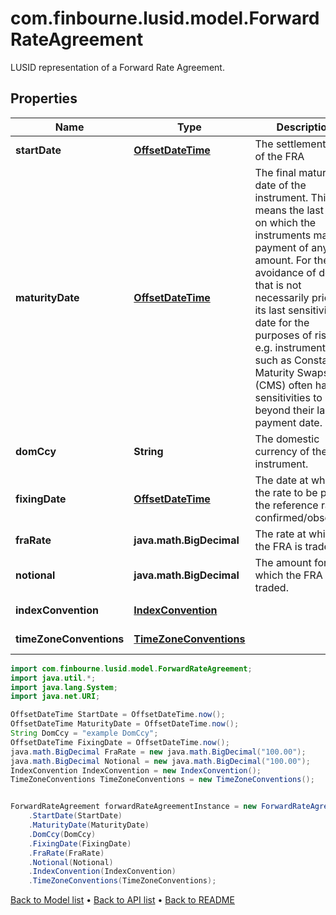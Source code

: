 # com.finbourne.lusid.model.ForwardRateAgreement
LUSID representation of a Forward Rate Agreement.

## Properties

Name | Type | Description | Notes
------------ | ------------- | ------------- | -------------
**startDate** | [**OffsetDateTime**](OffsetDateTime.md) | The settlement date of the FRA | [default to OffsetDateTime]
**maturityDate** | [**OffsetDateTime**](OffsetDateTime.md) | The final maturity date of the instrument. This means the last date on which the instruments makes a payment of any amount.  For the avoidance of doubt, that is not necessarily prior to its last sensitivity date for the purposes of risk; e.g. instruments such as  Constant Maturity Swaps (CMS) often have sensitivities to rates beyond their last payment date. | [default to OffsetDateTime]
**domCcy** | **String** | The domestic currency of the instrument. | [default to String]
**fixingDate** | [**OffsetDateTime**](OffsetDateTime.md) | The date at which the rate to be paid, the reference rate, is confirmed/observed. | [default to OffsetDateTime]
**fraRate** | **java.math.BigDecimal** | The rate at which the FRA is traded. | [default to java.math.BigDecimal]
**notional** | **java.math.BigDecimal** | The amount for which the FRA is traded. | [default to java.math.BigDecimal]
**indexConvention** | [**IndexConvention**](IndexConvention.md) |  | [optional] [default to IndexConvention]
**timeZoneConventions** | [**TimeZoneConventions**](TimeZoneConventions.md) |  | [optional] [default to TimeZoneConventions]

```java
import com.finbourne.lusid.model.ForwardRateAgreement;
import java.util.*;
import java.lang.System;
import java.net.URI;

OffsetDateTime StartDate = OffsetDateTime.now();
OffsetDateTime MaturityDate = OffsetDateTime.now();
String DomCcy = "example DomCcy";
OffsetDateTime FixingDate = OffsetDateTime.now();
java.math.BigDecimal FraRate = new java.math.BigDecimal("100.00");
java.math.BigDecimal Notional = new java.math.BigDecimal("100.00");
IndexConvention IndexConvention = new IndexConvention();
TimeZoneConventions TimeZoneConventions = new TimeZoneConventions();


ForwardRateAgreement forwardRateAgreementInstance = new ForwardRateAgreement()
    .StartDate(StartDate)
    .MaturityDate(MaturityDate)
    .DomCcy(DomCcy)
    .FixingDate(FixingDate)
    .FraRate(FraRate)
    .Notional(Notional)
    .IndexConvention(IndexConvention)
    .TimeZoneConventions(TimeZoneConventions);
```


[Back to Model list](../README.md#documentation-for-models) &#8226; [Back to API list](../README.md#documentation-for-api-endpoints) &#8226; [Back to README](../README.md)
